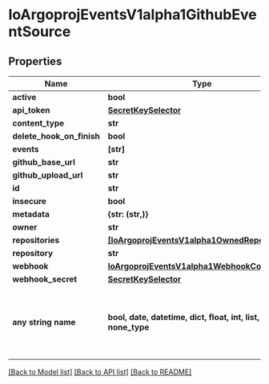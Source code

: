 # IoArgoprojEventsV1alpha1GithubEventSource


## Properties
Name | Type | Description | Notes
------------ | ------------- | ------------- | -------------
**active** | **bool** |  | [optional] 
**api_token** | [**SecretKeySelector**](SecretKeySelector.md) |  | [optional] 
**content_type** | **str** |  | [optional] 
**delete_hook_on_finish** | **bool** |  | [optional] 
**events** | **[str]** |  | [optional] 
**github_base_url** | **str** |  | [optional] 
**github_upload_url** | **str** |  | [optional] 
**id** | **str** |  | [optional] 
**insecure** | **bool** |  | [optional] 
**metadata** | **{str: (str,)}** |  | [optional] 
**owner** | **str** |  | [optional] 
**repositories** | [**[IoArgoprojEventsV1alpha1OwnedRepositories]**](IoArgoprojEventsV1alpha1OwnedRepositories.md) |  | [optional] 
**repository** | **str** |  | [optional] 
**webhook** | [**IoArgoprojEventsV1alpha1WebhookContext**](IoArgoprojEventsV1alpha1WebhookContext.md) |  | [optional] 
**webhook_secret** | [**SecretKeySelector**](SecretKeySelector.md) |  | [optional] 
**any string name** | **bool, date, datetime, dict, float, int, list, str, none_type** | any string name can be used but the value must be the correct type | [optional]

[[Back to Model list]](../README.md#documentation-for-models) [[Back to API list]](../README.md#documentation-for-api-endpoints) [[Back to README]](../README.md)



